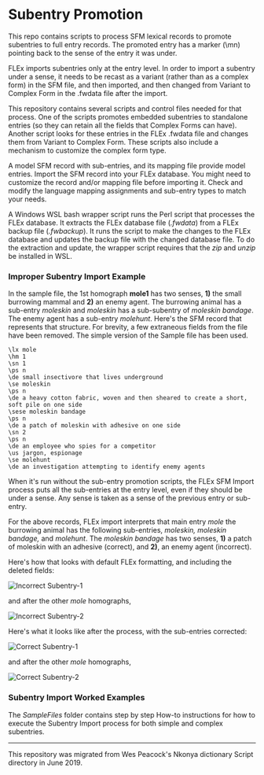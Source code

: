 # Subentry Promotion
This repo contains scripts to process SFM lexical records to promote subentries to full entry records. The promoted entry has a marker (\mn) pointing back to the sense of the entry it was under.

FLEx imports subentries only at the entry level.  In order to import a subentry under a sense, it needs to be recast as a variant (rather than as a complex form) in the SFM file, and then imported, and then changed from Variant to Complex Form in the .fwdata file after the import.

This repository contains several scripts and control files needed for that process.  One of the scripts promotes embedded subentries to standalone entries (so they can retain all the fields that Complex Forms can have). Another script looks for these entries in the FLEx .fwdata file and changes them from Variant to Complex Form.  These scripts also include a mechanism to customize the complex form type.

A model SFM record with sub-entries, and its mapping file provide model entries. Import the SFM record into your FLEx database. You might need to customize the record and/or mapping file before importing it. Check and modify the language mapping assignments and sub-entry types to match your needs.

A Windows WSL bash wrapper script runs the Perl script that processes the FLEx database. It extracts the FLEx database file (*.fwdata*) from a FLEx backup file (*.fwbackup*). It runs the script to make the changes to the FLEx database and updates the backup file with the changed database file. To do the extraction and update, the wrapper script requires that the *zip* and *unzip* be installed in WSL.

### Improper Subentry Import Example

In the sample file, the 1st homograph **mole1** has two senses, **1)** the small burrowing mammal and **2)** an enemy agent. The burrowing animal has a sub-entry *moleskin* and  *moleskin* has a sub-subentry of *moleskin bandage*. The enemy agent has a sub-entry *molehunt*. Here's the SFM record that represents that structure. For brevity, a few extraneous fields from the file have been removed. The simple version of the Sample file has been used.
```
\lx mole
\hm 1
\sn 1
\ps n
\de small insectivore that lives underground
\se moleskin
\ps n
\de a heavy cotton fabric, woven and then sheared to create a short, soft pile on one side
\sese moleskin bandage
\ps n
\de a patch of moleskin with adhesive on one side
\sn 2
\ps n
\de an employee who spies for a competitor
\us jargon, espionage
\se molehunt
\de an investigation attempting to identify enemy agents

```

When it's run without the sub-entry promotion scripts, the FLEx SFM Import process puts all the sub-entries at the entry level, even if they should be under a sense. Any sense is taken as a sense of the previous entry or sub-entry.

For the above records, FLEx import interprets that main entry *mole* the burrowing animal has the following sub-entries, *moleskin, moleskin bandage,* and *molehunt*. The *moleskin bandage* has two senses, **1)** a patch of moleskin with an adhesive  (correct), and **2)**, an enemy agent (incorrect).

Here's how that looks with default FLEx formatting, and including the deleted fields:


![Incorrect Subentry-1](IncorrectSubentryInterpretation-1.png?raw=true "Incorrect Subentry-1")


and after the other *mole* homographs,


![Incorrect Subentry-2](IncorrectSubentryInterpretation-2.png?raw=true "Incorrect Subentry-2")

Here's what it looks like after the process, with the sub-entries corrected:


![Correct Subentry-1](CorrectSubentryInterpretation-1.png?raw=true "Correct Subentry-1")


and  after the other *mole* homographs,


![Correct Subentry-2](CorrectSubentryInterpretation-2.png?raw=true "Correct Subentry-2")


### Subentry Import Worked Examples

The *SampleFiles* folder contains step by step How-to instructions for how to execute the Subentry Import process for both simple and complex subentries.

***

This repository was migrated from Wes Peacock's Nkonya dictionary Script directory in June 2019.
